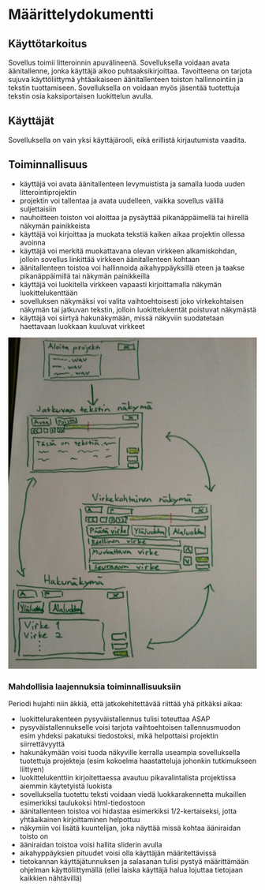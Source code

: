 ﻿# Määrittelydokumentti

## Käyttötarkoitus

Sovellus toimii litteroinnin apuvälineenä. Sovelluksella voidaan avata äänitallenne, jonka käyttäjä aikoo puhtaaksikirjoittaa. Tavoitteena on tarjota sujuva käyttöliittymä yhtäaikaiseen äänitallenteen toiston hallinnointiin
ja tekstin tuottamiseen. Sovelluksella on voidaan myös jäsentää tuotettuja tekstin osia kaksiportaisen luokittelun avulla.

## Käyttäjät

Sovelluksella on vain yksi käyttäjärooli, eikä erillistä kirjautumista vaadita.

## Toiminnallisuus

- käyttäjä voi avata äänitallenteen levymuistista ja samalla luoda uuden litterointiprojektin
- projektin voi tallentaa ja avata uudelleen, vaikka sovellus välillä suljettaisiin
- nauhoitteen toiston voi aloittaa ja pysäyttää pikanäppäimellä tai hiirellä näkymän painikkeista
- käyttäjä voi kirjoittaa ja muokata tekstiä kaiken aikaa projektin ollessa avoinna
- käyttäjä voi merkitä muokattavana olevan virkkeen alkamiskohdan, jolloin sovellus linkittää virkkeen äänitallenteen kohtaan
- äänitallenteen toistoa voi hallinnoida aikahyppäyksillä eteen ja taakse pikanäppäimillä tai näkymän painikkeilla
- käyttäjä voi luokitella virkkeen vapaasti kirjoittamalla näkymän luokittelukenttään
- sovelluksen näkymäksi voi valita vaihtoehtoisesti joko virkekohtaisen näkymän tai jatkuvan tekstin, jolloin luokittelukentät poistuvat näkymästä
- käyttäjä voi siirtyä hakunäkymään, missä näkyviin suodatetaan haettavaan luokkaan kuuluvat virkkeet

![alt text](https://github.com/jmaattanen/otm-harjoitustyo/blob/master/dokumentaatio/nakymat.png "Näkymät")

### Mahdollisia laajennuksia toiminnallisuuksiin

Periodi hujahti niin äkkiä, että jatkokehitettävää riittää yhä pitkäksi aikaa:

- luokittelurakenteen pysyväistallennus tulisi toteuttaa ASAP
- pysyväistallennukselle voisi tarjota vaihtoehtoisen tallennusmuodon esim yhdeksi pakatuksi tiedostoksi, mikä helpottaisi projektin siirrettävyyttä
- hakunäkymään voisi tuoda näkyville kerralla useampia sovelluksella tuotettuja projekteja (esim kokoelma haastatteluja johonkin tutkimukseen liittyen)
- luokittelukenttiin kirjoitettaessa avautuu pikavalintalista projektissa aiemmin käytetyistä luokista
- sovelluksella tuotettu teksti voidaan viedä luokkarakennetta mukaillen esimerkiksi taulukoksi html-tiedostoon
- äänitallenteen toistoa voi hidastaa esimerkiksi 1/2-kertaiseksi, jotta yhtäaikainen kirjoittaminen helpottuu
- näkymiin voi lisätä kuuntelijan, joka näyttää missä kohtaa ääniraidan toisto on
- ääniraidan toistoa voisi hallita sliderin avulla
- aikahyppäyksien pituudet voisi olla käyttäjän määritettävissä
- tietokannan käyttäjätunnuksen ja salasanan tulisi pystyä määrittämään ohjelman käyttöliittymällä (ellei laiska käyttäjä halua lojuttaa tietojaan kaikkien nähtävillä)